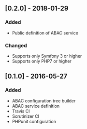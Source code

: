 ## [0.2.0] - 2018-01-29
### Added
- Public definition of ABAC service

### Changed
- Supports only Symfony 3 or higher
- Supports only PHP7 or higher

## [0.1.0] - 2016-05-27
### Added
- ABAC configuration tree builder
- ABAC service definition
- Travis CI
- Scrutinizer CI
- PHPunit configuration
